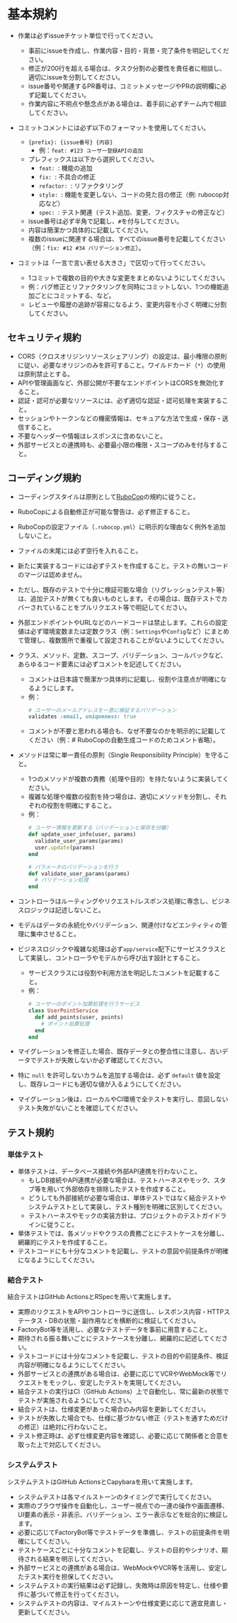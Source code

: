 # 基本規約

- 作業は必ずissueチケット単位で行ってください。  
  - 事前にissueを作成し、作業内容・目的・背景・完了条件を明記してください。
  - 修正が200行を超える場合は、タスク分割の必要性を責任者に相談し、適切にissueを分割してください。
  - issue番号や関連するPR番号は、コミットメッセージやPRの説明欄に必ず記載してください。
  - 作業内容に不明点や懸念点がある場合は、着手前に必ずチーム内で相談してください。

- コミットコメントには必ず以下のフォーマットを使用してください。
  - `{prefix}: {issue番号} {内容}`
    - 例：`feat: #123 ユーザー登録APIの追加`
  - プレフィックスは以下から選択してください。
    - `feat: `: 機能の追加
    - `fix: `: 不具合の修正
    - `refactor: `: リファクタリング
    - `style: `: 機能を変更しない、コードの見た目の修正（例: rubocop対応など）
    - `spec: `: テスト関連（テスト追加、変更、フィクスチャの修正など）
  - issue番号は必ず半角で記載し、`#`を付与してください。
  - 内容は簡潔かつ具体的に記載してください。
  - 複数のissueに関連する場合は、すべてのissue番号を記載してください（例：`fix: #12 #34 バリデーション修正`）。
- コミットは「一言で言い表せる大きさ」で区切って行ってください。  
  - 1コミットで複数の目的や大きな変更をまとめないようにしてください。
  - 例：バグ修正とリファクタリングを同時にコミットしない、1つの機能追加ごとにコミットする、など。
  - レビューや履歴の追跡が容易になるよう、変更内容を小さく明確に分割してください。



## セキュリティ規約

- CORS（クロスオリジンリソースシェアリング）の設定は、最小権限の原則に従い、必要なオリジンのみを許可すること。ワイルドカード（`*`）の使用は原則禁止とする。
- APIや管理画面など、外部公開が不要なエンドポイントはCORSを無効化すること。
- 認証・認可が必要なリソースには、必ず適切な認証・認可処理を実装すること。
- セッションやトークンなどの機密情報は、セキュアな方法で生成・保存・送信すること。
- 不要なヘッダーや情報はレスポンスに含めないこと。
- 外部サービスとの連携時も、必要最小限の権限・スコープのみを付与すること。

## コーディング規約

- コーディングスタイルは原則として[RuboCop](https://github.com/rubocop/rubocop)の規約に従うこと。
- RuboCopによる自動修正が可能な警告は、必ず修正すること。
- RuboCopの設定ファイル（`.rubocop.yml`）に明示的な理由なく例外を追加しないこと。
- ファイルの末尾には必ず空行を入れること。
- 新たに実装するコードには必ずテストを作成すること。テストの無いコードのマージは認めません。
- ただし、既存のテストで十分に検証可能な場合（リグレッションテスト等）は、追加テストが無くても良いものとします。その場合は、既存テストでカバーされていることをプルリクエスト等で明記してください。
- 外部エンドポイントやURLなどのハードコードは禁止します。これらの設定値は必ず環境変数または定数クラス（例：`Settings`や`Config`など）にまとめて管理し、複数箇所で重複して設定されることがないようにしてください。
- クラス、メソッド、定数、スコープ、バリデーション、コールバックなど、あらゆるコード要素には必ずコメントを記述してください。  
  - コメントは日本語で簡潔かつ具体的に記載し、役割や注意点が明確になるようにします。
  - 例：  
    ```ruby
    # ユーザーのメールアドレスを一意に検証するバリデーション
    validates :email, uniqueness: true
    ```
  - コメントが不要と思われる場合も、なぜ不要なのかを明示的に記載してください（例：# RuboCopの自動生成コードのためコメント省略）。
- メソッドは常に単一責任の原則（Single Responsibility Principle）を守ること。
  - 1つのメソッドが複数の責務（処理や目的）を持たないように実装してください。
  - 複雑な処理や複数の役割を持つ場合は、適切にメソッドを分割し、それぞれの役割を明確にすること。
  - 例：
    ```ruby
    # ユーザー情報を更新する（バリデーションと保存を分離）
    def update_user_info(user, params)
      validate_user_params(params)
      user.update(params)
    end

    # パラメータのバリデーションを行う
    def validate_user_params(params)
      # バリデーション処理
    end
    ```
- コントローラはルーティングやリクエスト/レスポンス処理に専念し、ビジネスロジックは記述しないこと。
- モデルはデータの永続化やバリデーション、関連付けなどエンティティの管理に集中させること。
- ビジネスロジックや複雑な処理は必ず`app/service`配下にサービスクラスとして実装し、コントローラやモデルから呼び出す設計とすること。
  - サービスクラスには役割や利用方法を明記したコメントを記載すること。
  - 例：
    ```ruby
    # ユーザーのポイント加算処理を行うサービス
    class UserPointService
      def add_points(user, points)
        # ポイント加算処理
      end
    end
    ```

- マイグレーションを修正した場合、既存データとの整合性に注意し、古いデータでテストが失敗しないか必ず確認してください。
- 特に `null` を許可しないカラムを追加する場合は、必ず `default` 値を設定し、既存レコードにも適切な値が入るようにしてください。
- マイグレーション後は、ローカルやCI環境で全テストを実行し、意図しないテスト失敗がないことを確認してください。



## テスト規約

### 単体テスト

- 単体テストは、データベース接続や外部API連携を行わないこと。  
  - もしDB接続やAPI連携が必要な場合は、テストハーネスやモック、スタブ等を用いて外部依存を排除したテストを作成すること。
  - どうしても外部接続が必要な場合は、単体テストではなく結合テストやシステムテストとして実装し、テスト種別を明確に区別してください。
  - テストハーネスやモックの実装方針は、プロジェクトのテストガイドラインに従うこと。
- 単体テストでは、各メソッドやクラスの責務ごとにテストケースを分離し、網羅的にテストを作成すること。
- テストコードにも十分なコメントを記載し、テストの意図や前提条件が明確になるようにしてください。


### 結合テスト

結合テストはGitHub ActionsとRSpecを用いて実施します。  
- 実際のリクエストをAPIやコントローラに送信し、レスポンス内容・HTTPステータス・DBの状態・副作用などを横断的に検証してください。
- FactoryBot等を活用し、必要なテストデータを事前に用意すること。
- 期待される振る舞いごとにテストケースを分離し、網羅的に記述してください。
- テストコードには十分なコメントを記載し、テストの目的や前提条件、検証内容が明確になるようにしてください。
- 外部サービスとの連携がある場合は、必要に応じてVCRやWebMock等でリクエストをモックし、安定したテストを実現してください。
- 結合テストの実行はCI（GitHub Actions）上で自動化し、常に最新の状態でテストが実施されるようにしてください。
- 結合テストは、仕様変更があった場合のみ内容を更新してください。
- テストが失敗した場合でも、仕様に基づかない修正（テストを通すためだけの修正）は絶対に行わないこと。
- テスト修正時は、必ず仕様変更内容を確認し、必要に応じて関係者と合意を取った上で対応してください。

### システムテスト

システムテストはGitHub ActionsとCapybaraを用いて実施します。  
- システムテストは各マイルストーンのタイミングで実行してください。
- 実際のブラウザ操作を自動化し、ユーザー視点での一連の操作や画面遷移、UI要素の表示・非表示、バリデーション、エラー表示などを総合的に検証します。
- 必要に応じてFactoryBot等でテストデータを準備し、テストの前提条件を明確にしてください。
- テストケースごとに十分なコメントを記載し、テストの目的やシナリオ、期待される結果を明示してください。
- 外部サービスとの連携がある場合は、WebMockやVCR等を活用し、安定したテスト実行を担保してください。
- システムテストの実行結果は必ず記録し、失敗時は原因を特定し、仕様や要件に基づいて修正を行ってください。
- システムテストの内容は、マイルストーンや仕様変更に応じて適宜見直し・更新してください。
